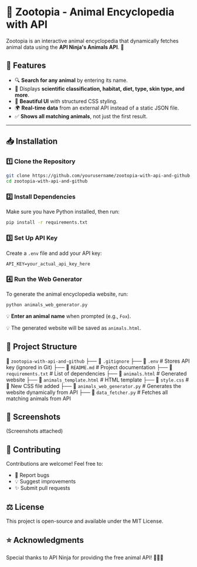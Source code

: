 # 🦊 Zootopia - Animal Encyclopedia with API

Zootopia is an interactive animal encyclopedia that dynamically fetches animal data using the **API Ninja's Animals API**. 🐾

## 🚀 Features
- 🔍 **Search for any animal** by entering its name.
- 📜 Displays **scientific classification, habitat, diet, type, skin type, and more**.
- 🎨 **Beautiful UI** with structured CSS styling.
- 🌍 **Real-time data** from an external API instead of a static JSON file.
- ✅ **Shows all matching animals**, not just the first result.

---

## 📥 Installation

### **1️⃣ Clone the Repository**
```bash
git clone https://github.com/yourusername/zootopia-with-api-and-github.git
cd zootopia-with-api-and-github
```

### **2️⃣ Install Dependencies**
Make sure you have Python installed, then run:
```bash
pip install -r requirements.txt
```

### **3️⃣ Set Up API Key**
Create a `.env` file and add your API key:
```env
API_KEY=your_actual_api_key_here
```

### **4️⃣ Run the Web Generator**
To generate the animal encyclopedia website, run:
```bash
python animals_web_generator.py
```
💡 **Enter an animal name** when prompted (e.g., `Fox`).

💡 The generated website will be saved as `animals.html`.

## 🐍 Project Structure
📂 `zootopia-with-api-and-github`
 ├── 📄 `.gitignore`
 ├── 📄 `.env`                # Stores API key (ignored in Git)
 ├── 📄 `README.md`           # Project documentation
 ├── 📄 `requirements.txt`    # List of dependencies
 ├── 📄 `animals.html`        # Generated website
 ├── 📄 `animals_template.html`  # HTML template
 ├── 📄 `style.css`           # 🎨 New CSS file added
 ├── 🐍 `animals_web_generator.py`  # Generates the website dynamically from API
 ├── 🐍 `data_fetcher.py`     # Fetches all matching animals from API

## 🎨 Screenshots
(Screenshots attached)

## 🤝 Contributing
Contributions are welcome! Feel free to:
- 🐛 Report bugs
- 💡 Suggest improvements
- ✨ Submit pull requests

## ⚖️ License
This project is open-source and available under the MIT License.

## ⭐ Acknowledgments
Special thanks to API Ninja for providing the free animal API! 🦁🐯🐻